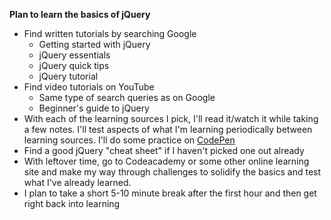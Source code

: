 **Plan to learn the basics of jQuery**

* Find written tutorials by searching Google
    - Getting started with jQuery
    - jQuery essentials
    - jQuery quick tips
    - jQuery tutorial
* Find video tutorials on YouTube
    - Same type of search queries as on Google
    - Beginner's guide to jQuery
* With each of the learning sources I pick, I'll read it/watch it while taking a few notes. I'll test aspects of what I'm learning periodically between learning sources. I'll do some practice on [CodePen](codepen.io)
* Find a good jQuery "cheat sheet" if I haven't picked one out already
* With leftover time, go to Codeacademy or some other online learning site and make my way through challenges to solidify the basics and test what I've already learned.
* I plan to take a short 5-10 minute break after the first hour and then get right back into learning
